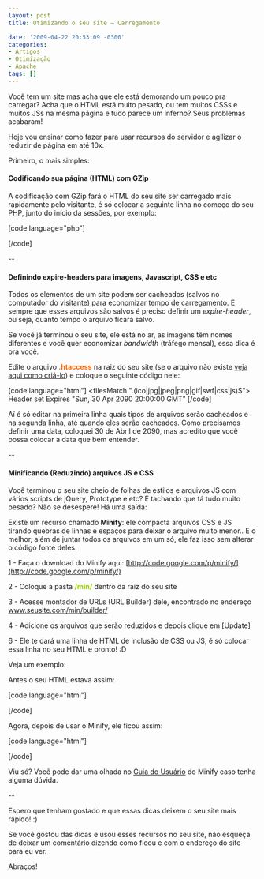```yaml
---
layout: post
title: Otimizando o seu site – Carregamento

date: '2009-04-22 20:53:09 -0300'
categories:
- Artigos
- Otimização
- Apache
tags: []
---
```

Você tem um site mas acha que ele está demorando um pouco pra carregar? Acha que o HTML está muito pesado, ou tem muitos CSSs e muitos JSs na mesma página e tudo parece um inferno? Seus problemas acabaram!

Hoje vou ensinar como fazer para usar recursos do servidor e agilizar o reduzir de página em até 10x.

Primeiro, o mais simples:

<h4>Codificando sua página (HTML) com GZip</h4>
A codificação com GZip fará o HTML do seu site ser carregado mais rapidamente pelo visitante, é só colocar a seguinte linha no começo do seu PHP, junto do início da sessões, por exemplo:


[code language="php"]
<?php
ob_start("ob_gzhandler");
?>
[/code]

--

<h4>Definindo expire-headers para imagens, Javascript, CSS e etc</h4>
Todos os elementos de um site podem ser cacheados (salvos no computador do visitante) para economizar tempo de carregamento. E sempre que esses arquivos são salvos é preciso definir um <em>expire-header</em>, ou seja, quanto tempo o arquivo ficará salvo.

Se você já terminou o seu site, ele está no ar, as imagens têm nomes diferentes e você quer economizar <em>bandwidth</em> (tráfego mensal), essa dica é pra você.

Edite o arquivo <span style="color: #ff6600;"><strong>.htaccess</strong></span> na raiz do seu site (se o arquivo não existe [veja aqui como criá-lo](/instalando-o-no-www-no-seu-site)) e coloque o seguinte código nele:


[code language="html"]
<filesMatch ".(ico|jpg|jpeg|png|gif|swf|css|js)$">
Header set Expires "Sun, 30 Apr 2090 20:00:00 GMT"
</filesMatch>
[/code]

Aí é só editar na primeira linha quais tipos de arquivos serão cacheados e na segunda linha, até quando eles serão cacheados. Como precisamos definir uma data, coloquei 30 de Abril de 2090, mas acredito que você possa colocar a data que bem entender.

--

<h4>Minificando (Reduzindo) arquivos JS e CSS</h4>
Você terminou o seu site cheio de folhas de estilos e arquivos JS com vários scripts de jQuery, Prototype e etc? E tachando que tá tudo muito pesado? Não se desespere! Há uma saída:

Existe um recurso chamado <strong>Minify</strong>: ele compacta arquivos CSS e JS tirando quebras de linhas e espaços para deixar o arquivo muito menor.. E o melhor, além de juntar todos os arquivos em um só, ele faz isso sem alterar o código fonte deles.

1 - Faça o download do Minify aqui: [http://code.google.com/p/minify/](http://code.google.com/p/minify/)

2 - Coloque a pasta <span style="color: #99cc00;"><strong>/min/</strong></span> dentro da raiz do seu site

3 - Acesse montador de URLs (URL Builder) dele, encontrado no endereço <span style="color: #0000ff;">www.seusite.com/min/builder/</span>

4 - Adicione os arquivos que serão reduzidos e depois clique em [Update]

6 - Ele te dará uma linha de HTML de inclusão de CSS ou JS, é só colocar essa linha no seu HTML e pronto! :D

Veja um exemplo:

Antes o seu HTML estava assim:


[code language="html"]
<head>
<title>Meu Site</title>
<meta http-equiv="content-type" content="text/html; charset=iso-8859-1" />

<!-- CSS -->

<link rel="stylesheet" href="layout.css" type="text/css" />
<link rel="stylesheet" href="noticias.css" type="text/css" />
<!-- JS -->
<script language="JavaScript" src="js/jquery.js" type="text/javascript"></script>
<script language="JavaScript" src="js/jquery.cycle.js" type="text/javascript"></script>
<script language="JavaScript" src="js/outroscript.js" type="text/javascript"></script>
</head>
[/code]

Agora, depois de usar o Minify, ele ficou assim:


[code language="html"]
<head>
<title>Meu Site</title>
<meta http-equiv="content-type" content="text/html; charset=iso-8859-1" />

<!-- CSS -->

<link type="text/css" rel="stylesheet" href="/min/f=layout.css,noticia.css" />
<!-- JS -->
<script type="text/javascript" src="/min/f=js/jquery.js,js/jquery.cycle.js,outroscript.js"></script>
</head>
[/code]

Viu só? Você pode dar uma olhada no [Guia do Usuário](http://code.google.com/p/minify/wiki/UserGuide) do Minify caso tenha alguma dúvida.

--

Espero que tenham gostado e que essas dicas deixem o seu site mais rápido! :)

Se você gostou das dicas e usou esses recursos no seu site, não esqueça de deixar um comentário dizendo como ficou e com o endereço do site para eu ver.

Abraços!

